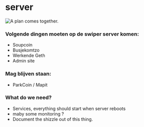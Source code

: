 # server 

![A plan comes together.](https://i.pinimg.com/736x/27/85/58/2785580d9024017d8f101ae9cfa692bc.jpg)

### Volgende dingen moeten op de swiper server komen: 

* Soupcoin 
* Busjekomtzo 
* Werkende Geth
* Admin site 

### Mag blijven staan: 

* ParkCoin / Mapit 

### What do we need?
* Services, everything should start when server reboots 
* maby some monitoring ?
* Document the shizzle out of this thing.
